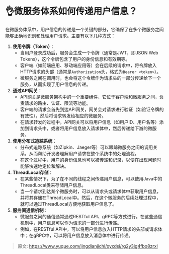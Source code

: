 # 👌微服务体系如何传递用户信息？

在微服务体系中，用户信息的传递是一个关键的部分，它确保了在多个微服务之间能够正确地识别和处理用户请求。主要有以下几种方式：

1. **使用令牌（Token）**：
    - 当用户登录成功后，服务会生成一个令牌（通常是JWT，即JSON Web Tokens），这个令牌包含了用户的身份信息和有效期等。
    - 客户端（如前端应用、移动端应用等）会在后续的请求中，将令牌放入HTTP请求的头部（通常是`Authorization`头，格式为`Bearer <token>`）。
    - 微服务之间在调用时，也会将这个令牌作为请求头的一部分传递给下一个服务，从而实现了用户信息的传递。
2. **通过API网关**：
    - API网关是微服务架构中的一个重要组件，它位于客户端和微服务之间，负责请求的路由、认证、限流等功能。
    - 客户端的请求会首先到达API网关，网关会对请求进行验证（如验证令牌的有效性），然后将请求转发给相应的微服务。
    - 在请求转发的过程中，API网关可以将用户信息（如用户ID、用户名等）添加到请求头中，或者将用户信息放入请求体中，然后传递给下游的微服务。
3. **使用分布式追踪系统**：
    - 分布式追踪系统（如Zipkin、Jaeger等）可以跟踪微服务之间的调用关系，从而帮助开发者理解用户请求在整个系统中的处理流程。
    - 在这个过程中，用户的身份信息也可以被传递和记录，以便在出现问题时能够快速地定位和解决。
4. **ThreadLocal存储**：
    - 在某些情况下，为了在不同的线程之间传递用户信息，可以使用Java中的ThreadLocal类来存储用户信息。
    - 当一个请求到达某个微服务时，可以从请求头或请求体中获取用户信息，并将其存储在ThreadLocal中。然后，在这个微服务的后续处理过程中，就可以通过ThreadLocal方便地获取用户信息了。
5. **服务间通信机制**：
    - 微服务之间的通信通常通过RESTful API、gRPC等方式进行。在这些通信机制中，用户信息可以作为请求的一部分进行传递。
    - 例如，在RESTful API中，可以将用户信息放入HTTP请求的头部或请求体中；在gRPC中，可以将用户信息放入消息体中进行传递。



> 原文: <https://www.yuque.com/jingdianjichi/xyxdsi/rg2y3ig4fbo8zrxl>
